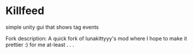 # Killfeed

simple unity gui that shows tag events

Fork description: A quick fork of lunakittyyy's mod where I hope to make it prettier :) for me at-least . . .
